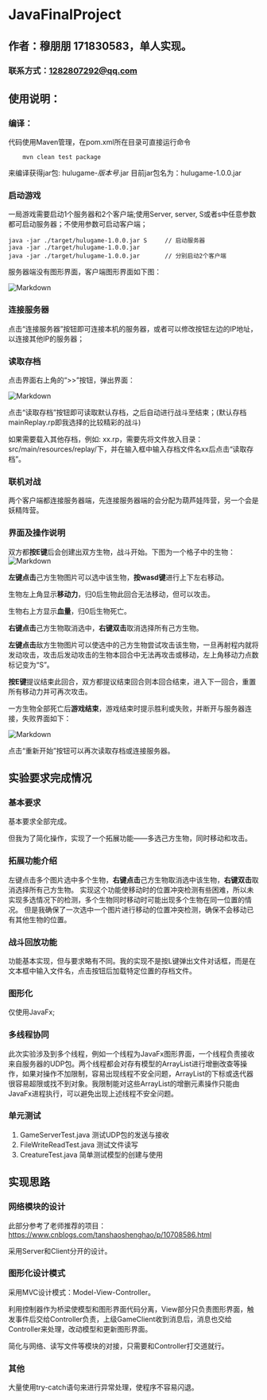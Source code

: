 # JavaFinalProject
## 作者：穆朋朋 171830583，单人实现。
### 联系方式：1282807292@qq.com

## 使用说明：
### 编译：
代码使用Maven管理，在pom.xml所在目录可直接运行命令
```
    mvn clean test package
```
来编译获得jar包: hulugame-*版本号*.jar
目前jar包名为：hulugame-1.0.0.jar
### 启动游戏
一局游戏需要启动1个服务器和2个客户端;使用Server, server, S或者s中任意参数都可启动服务器；不使用参数可启动客户端；
```
java -jar ./target/hulugame-1.0.0.jar S     // 启动服务器
java -jar ./target/hulugame-1.0.0.jar       
java -jar ./target/hulugame-1.0.0.jar       // 分别启动2个客户端
```
服务器端没有图形界面，客户端图形界面如下图：

![Markdown](http://i2.tiimg.com/731544/4cbbca009e283e58.png)
### 连接服务器
点击“连接服务器”按钮即可连接本机的服务器，或者可以修改按钮左边的IP地址，以连接其他IP的服务器；

### 读取存档
点击界面右上角的“>>”按钮，弹出界面：

![Markdown](http://i2.tiimg.com/731544/01289875f9688562.png)

点击“读取存档”按钮即可读取默认存档，之后自动进行战斗至结束；(默认存档mainReplay.rp即我选择的比较精彩的战斗)

如果需要载入其他存档，例如: xx.rp，需要先将文件放入目录：src/main/resources/replay/下，并在输入框中输入存档文件名xx后点击“读取存档”。

### 联机对战
两个客户端都连接服务器端，先连接服务器端的会分配为葫芦娃阵营，另一个会是妖精阵营。

### 界面及操作说明
双方都**按E键**后会创建出双方生物，战斗开始。下图为一个格子中的生物：
![Markdown](http://i2.tiimg.com/731544/a124a90c3b58ea1d.png)

**左键点击**己方生物图片可以选中该生物，**按wasd键**进行上下左右移动。

生物左上角显示**移动力**，归0后生物此回合无法移动，但可以攻击。

生物右上方显示**血量**，归0后生物死亡。

**右键点击**己方生物取消选中，**右键双击**取消选择所有己方生物。

**左键点击**敌方生物图片可以使选中的己方生物尝试攻击该生物，一旦再射程内就将发动攻击，攻击后发动攻击的生物本回合中无法再攻击或移动，左上角移动力点数标记变为“S”。

**按E键**提议结束此回合，双方都提议结束回合则本回合结束，进入下一回合，重置所有移动力并可再次攻击。

一方生物全部死亡后**游戏结束**，游戏结束时提示胜利或失败，并断开与服务器连接，失败界面如下：

![Markdown](http://i2.tiimg.com/731544/e9ad99a87aaf7cb9.png)

点击“重新开始”按钮可以再次读取存档或连接服务器。

## 实验要求完成情况
### 基本要求
基本要求全部完成。

但我为了简化操作，实现了一个拓展功能——多选己方生物，同时移动和攻击。
### 拓展功能介绍
左键点击多个图片选中多个生物，**右键点击**己方生物取消选中该生物，**右键双击**取消选择所有己方生物。
实现这个功能使移动时的位置冲突检测有些困难，所以未实现多选情况下的检测，多个生物同时移动时可能出现多个生物在同一位置的情况。
但是我确保了一次选中一个图片进行移动的位置冲突检测，确保不会移动已有其他生物的位置。
### 战斗回放功能
功能基本实现，但与要求略有不同。我的实现不是按L键弹出文件对话框，而是在文本框中输入文件名，点击按钮后加载特定位置的存档文件。
### 图形化
仅使用JavaFx;
### 多线程协同
此次实验涉及到多个线程，例如一个线程为JavaFx图形界面，一个线程负责接收来自服务器的UDP包。两个线程都会对存有模型的ArrayList进行增删改查等操作，如果对操作不加限制，容易出现线程不安全问题，ArrayList的下标或迭代器很容易超限或找不到对象。我限制能对这些ArrayList的增删元素操作只能由JavaFx进程执行，可以避免出现上述线程不安全问题。

### 单元测试
1. GameServerTest.java
测试UDP包的发送与接收
2. FileWriteReadTest.java
测试文件读写
3. CreatureTest.java
简单测试模型的创建与使用

## 实现思路
### 网络模块的设计
此部分参考了老师推荐的项目：https://www.cnblogs.com/tanshaoshenghao/p/10708586.html

采用Server和Client分开的设计。

### 图形化设计模式
采用MVC设计模式：Model-View-Controller。

利用控制器作为桥梁使模型和图形界面代码分离，View部分只负责图形界面，触发事件后交给Controller负责，上级GameClient收到消息后，消息也交给Controller来处理，改动模型和更新图形界面。

简化与网络、读写文件等模块的对接，只需要和Controller打交道就行。

### 其他
大量使用try-catch语句来进行异常处理，使程序不容易闪退。